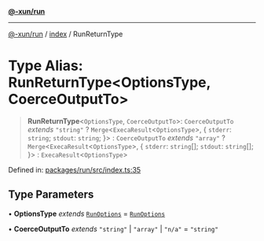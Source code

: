 [**@-xun/run**](../../README.md)

***

[@-xun/run](../../README.md) / [index](../README.md) / RunReturnType

# Type Alias: RunReturnType\<OptionsType, CoerceOutputTo\>

> **RunReturnType**\<`OptionsType`, `CoerceOutputTo`\>: `CoerceOutputTo` *extends* `"string"` ? `Merge`\<`ExecaResult`\<`OptionsType`\>, \{ `stderr`: `string`; `stdout`: `string`; \}\> : `CoerceOutputTo` *extends* `"array"` ? `Merge`\<`ExecaResult`\<`OptionsType`\>, \{ `stderr`: `string`[]; `stdout`: `string`[]; \}\> : `ExecaResult`\<`OptionsType`\>

Defined in: [packages/run/src/index.ts:35](https://github.com/Xunnamius/exec-utils/blob/1d301924c61bd522d2363c0dc0b2b266cbb947bc/packages/run/src/index.ts#L35)

## Type Parameters

• **OptionsType** *extends* [`RunOptions`](RunOptions.md) = [`RunOptions`](RunOptions.md)

• **CoerceOutputTo** *extends* `"string"` \| `"array"` \| `"n/a"` = `"string"`
